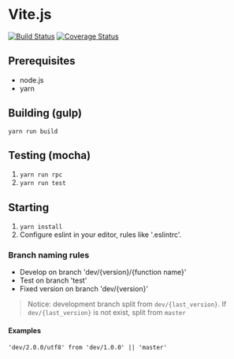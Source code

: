 # Vite.js

[![Build Status](https://www.travis-ci.org/vitelabs/vite.js.svg?branch=master)](https://www.travis-ci.org/vitelabs/vite.js) [![Coverage Status](https://coveralls.io/repos/github/vitelabs/vite.js/badge.svg?branch=master)](https://coveralls.io/github/vitelabs/vite.js?branch=master)

## Prerequisites

* node.js
* yarn

## Building (gulp)

`yarn run build`

## Testing (mocha) 

1. `yarn run rpc`
2. `yarn run test`


## Starting

1. `yarn install`
2. Configure eslint in your editor, rules like '.eslintrc'.

### Branch naming rules

* Develop on branch 'dev/{version}/{function name}'
* Test on branch 'test'
* Fixed version on branch 'dev/{version}'

> Notice: development branch split from `dev/{last_version}`. If `dev/{last_version}` is not exist, split from `master`

#### Examples

` 'dev/2.0.0/utf8' from 'dev/1.0.0' || 'master' `
